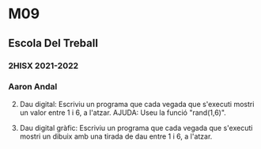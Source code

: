 # M09
## Escola Del Treball
### 2HISX 2021-2022
### Aaron Andal

2. Dau digital: Escriviu un programa que cada vegada que s'executi mostri un valor entre 1 i 6, a l'atzar. AJUDA: Useu la funció "rand(1,6)".

3. Dau digital gràfic: Escriviu un programa que cada vegada que s'executi mostri un dibuix amb una tirada de dau entre 1 i 6, a l'atzar.